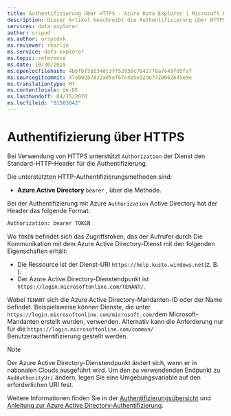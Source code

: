 ```yaml
---
title: Authentifizierung über HTTPS - Azure Data Explorer | Microsoft Docs
description: Dieser Artikel beschreibt die Authentifizierung über HTTPS in Azure Data Explorer.
services: data-explorer
author: orspod
ms.author: orspodek
ms.reviewer: rkarlin
ms.service: data-explorer
ms.topic: reference
ms.date: 10/30/2019
ms.openlocfilehash: 4b6fbf5bb34dc3ff52938c7042778a7e49fd5faf
ms.sourcegitcommit: 47a002b7032a05ef67c4e5e12de7720062645e9e
ms.translationtype: MT
ms.contentlocale: de-DE
ms.lasthandoff: 04/15/2020
ms.locfileid: "81503042"
---
```

# <a name="authentication-over-https"></a>Authentifizierung über HTTPS

Bei Verwendung von HTTPS unterstützt `Authorization` der Dienst den Standard-HTTP-Header für die Authentifizierung.

Die unterstützten HTTP-Authentifizierungsmethoden sind:

* **Azure Active Directory** `bearer` , über die Methode.

Bei der Authentifizierung mit Azure `Authorization` Active Directory hat der Header das folgende Format:

```txt
Authorization: bearer TOKEN
```

Wo `TOKEN` befindet sich das Zugriffstoken, das der Aufrufer durch Die Kommunikation mit dem Azure Active Directory-Dienst mit den folgenden Eigenschaften erhält:

* Die Ressource ist der Dienst-URI `https://help.kusto.windows.net`(z. B. ).
* Der Azure Active Directory-Dienstendpunkt ist `https://login.microsoftonline.com/TENANT/`.

Wobei `TENANT` sich die Azure Active Directory-Mandanten-ID oder der Name befindet. Beispielsweise können Dienste, die unter `https://login.microsoftonline.com/microsoft.com/`dem Microsoft-Mandanten erstellt wurden, verwenden. Alternativ kann die Anforderung nur für die `https://login.microsoftonline.com/common/` Benutzerauthentifizierung gestellt werden.

> [!NOTE]
> Der Azure Active Directory-Dienstendpunkt ändert sich, wenn er in nationalen Clouds ausgeführt wird.
> Um den zu verwendenden Endpunkt zu `AadAuthorityUri` ändern, legen Sie eine Umgebungsvariable auf den erforderlichen URI fest.

Weitere Informationen finden Sie in der [Authentifizierungsübersicht](../../management/access-control/index.md) und [Anleitung zur Azure Active Directory-Authentifizierung](../../management/access-control/how-to-authenticate-with-aad.md).
